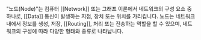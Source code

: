   
"노드(Node)"는 컴퓨터 [[Network]] 또는 그래프 이론에서 네트워크의 구성 요소 중 하나로, [[Data]] 통신이 발생하는 지점, 장치 또는 위치를 가리킵니다. 노드는 네트워크 내에서 정보를 생성, 저장, [[Routing]], 처리 또는 전송하는 역할을 할 수 있으며, 네트워크의 구성에 따라 다양한 형태와 종류로 나타납니다.